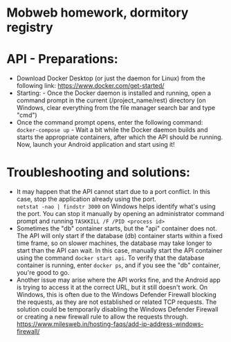 # Mobweb homework, dormitory registry

# API - Preparations:
 - Download Docker Desktop (or just the daemon for Linux) from the following link: https://www.docker.com/get-started/ 
- Starting: - Once the Docker daemon is installed and running, open a command prompt in the current (/project_name/rest) directory (on Windows, clear everything from the file manager search bar and type "cmd") 
- Once the command prompt opens, enter the following command:  
    ```docker-compose up``` - Wait a bit while the Docker daemon builds and starts the appropriate containers, after which the API should be running. Now, launch your Android application and start using it!

# Troubleshooting and solutions: 
- It may happen that the API cannot start due to a port conflict. In this case, stop the application already using the port.<br> ```netstat -nao | findstr 3000``` on Windows helps identify what's using the port. You can stop it manually by opening an administrator command prompt and running ```TASKKILL /F /PID <process id>``` 
- Sometimes the "db" container starts, but the "api" container does not. The API will only start if the database (db) container starts within a fixed time frame, so on slower machines, the database may take longer to start than the API can wait. In this case, manually start the API container using the command ```docker start api```. To verify that the database container is running, enter ```docker ps```, and if you see the "db" container, you're good to go. 
- Another issue may arise where the API works fine, and the Android app is trying to access it at the correct URL, but it still doesn't work. On Windows, this is often due to the Windows Defender Firewall blocking the requests, as they are not established or related TCP requests. The solution could be temporarily disabling the Windows Defender Firewall or creating a new firewall rule to allow the requests through. https://www.milesweb.in/hosting-faqs/add-ip-address-windows-firewall/